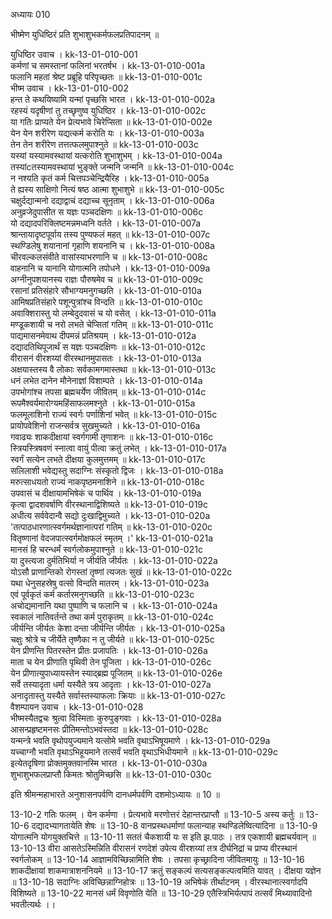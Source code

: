 अध्यायः 010

भीष्मेण युधिष्ठिरं प्रति शुभाशुभकर्मफलप्रतिपादनम् ॥ 

युधिष्ठिर उवाच ।	kk-13-01-010-001  
कर्मणां च समस्तानां फलिनां भरतर्षभ ।	kk-13-01-010-001a  
फलानि महतां श्रेष्ट प्रब्रूहि परिपृच्छतः ॥	kk-13-01-010-001c  
भीष्म उवाच ।	kk-13-01-010-002  
हन्त ते कथयिष्यामि यन्मां पृच्छसि भारत ।	kk-13-01-010-002a  
रहस्यं यदृषीणां तु तच्छृणुष्व युधिष्ठिर ।	kk-13-01-010-002c  
या गतिः प्राप्यते येन प्रेत्यभावे चिरेप्सिता ॥	kk-13-01-010-002e  
येन येन शरीरेण यद्यत्कर्म करोति यः ।	kk-13-01-010-003a  
तेन तेन शरीरेण तत्तत्फलमुपाश्नुते ॥	kk-13-01-010-003c  
यस्यां यस्यामवस्थायां यत्करोति शुभाशुभम् ।	kk-13-01-010-004a  
तस्यांcतस्यामवस्थायां भुङ्क्ते जन्मनि जन्मनि ॥	kk-13-01-010-004c  
न नश्यति कृतं कर्म चित्तपञ्चेन्द्रियैरिह ।	kk-13-01-010-005a  
ते ह्यस्य साक्षिणो नित्यं षष्ठ आत्मा शुभाशुभे ॥	kk-13-01-010-005c  
चक्षुर्दद्यान्मनो दद्याद्वाचं दद्याच्च सूनृताम् ।	kk-13-01-010-006a  
अनुव्रजेदुपासीत स यज्ञः पञ्चदक्षिणः ॥	kk-13-01-010-006c  
यो दद्यादपरिक्लिष्टमन्नमध्वनि वर्तते ।	kk-13-01-010-007a  
श्रान्तायादृष्टपूर्वाय तस्य पुण्यफलं महत् ॥	kk-13-01-010-007c  
स्थण्डिलेषु शयानानां गृहाणि शयनानि च ।	kk-13-01-010-008a  
चीरवल्कलसंवीते वासांस्याभरणानि च ॥	kk-13-01-010-008c  
वाहनानि च यानानि योगात्मनि तपोधने ।	kk-13-01-010-009a  
अग्नीनुपशयानस्य राज्ञः पौरुषमेव च ॥	kk-13-01-010-009c  
रसानां प्रतिसंहारे सौभाग्यमनुगच्छति ।	kk-13-01-010-010a  
आमिषप्रतिसंहारे पशून्पुत्रांश्च विन्दति ॥	kk-13-01-010-010c  
अवाक्शिरास्तु यो लम्बेदुदवासं च यो वसेत् ।	kk-13-01-010-011a  
मण्डूकशायी च नरो लभते चेप्सितां गतिम् ॥	kk-13-01-010-011c  
पाद्यमासनमेवाथ दीपमन्नं प्रतिश्रयम् ।	kk-13-01-010-012a  
दद्यादतिथिपूजार्थं स यज्ञः पञ्चदक्षिणः ॥	kk-13-01-010-012c  
वीरासनं वीरशय्यां वीरस्थानमुपासतः ।	kk-13-01-010-013a  
अक्षयास्तस्य वै लोकाः सर्वकामगमास्तथा ॥	kk-13-01-010-013c  
धनं लभेत दानेन मौनेनाज्ञां विशाम्पते ।	kk-13-01-010-014a  
उपभोगांश्च तपसा ब्रह्मचर्येण जीवितम् ॥	kk-13-01-010-014c  
रूपमैश्वर्यमारोग्यमहिंसाफलमश्नुते ।	kk-13-01-010-015a  
फलमूलाशिनो राज्यं स्वर्गः पर्णाशिनां भवेत् ॥	kk-13-01-010-015c  
प्रायोपवेशिनो राजन्सर्वत्र सुखमुच्यते ।	kk-13-01-010-016a  
गवाढ्यः शाकदीक्षायां स्वर्गगामी तृणाशनः ॥	kk-13-01-010-016c  
स्त्रियस्त्रिषवणं स्नात्वा वायुं पीत्वा क्रतुं लभेत् ।	kk-13-01-010-017a  
स्वर्गं सत्येन लभते दीक्षया कुलमुत्तमम् ॥	kk-13-01-010-017c  
सलिलाशी भवेद्यस्तु सदाग्निः संस्कृतो द्विजः ।	kk-13-01-010-018a  
मरुत्साधयतो राज्यं नाकपृष्ठमनाशिने ॥	kk-13-01-010-018c  
उपवासं च दीक्षायामभिषेकं च पार्थिव ।	kk-13-01-010-019a  
कृत्वा द्वादशवर्षाणि वीरस्थानाद्विशिष्यते ॥	kk-13-01-010-019c  
अधीत्य सर्ववेदान्वै सद्यो दुःखाद्विमुच्यते ।	kk-13-01-010-020a  
\'तत्पाठधारणात्स्वर्गमर्थज्ञानात्परां गतिम् ॥	kk-13-01-010-020c  
वितृष्णानां वेदजपात्स्वर्गमोक्षफलं स्मृतम् ।\'	kk-13-01-010-021a  
मानसं हि चरन्धर्मं स्वर्गलोकमुपाश्नुते ॥	kk-13-01-010-021c  
या दुस्त्यजा दुर्मतिभिर्या न जीर्यति जीर्यतः ।	kk-13-01-010-022a  
योऽसौ प्राणान्तिको रोगस्तां तृष्णां त्यजतः सुखं ॥	kk-13-01-010-022c  
यथा धेनुसहस्रेषु वत्सो विन्दति मातरम् ।	kk-13-01-010-023a  
एवं पूर्वकृतं कर्म कर्तारमनुगच्छति ॥	kk-13-01-010-023c  
अचोद्यमानानि यथा पुष्पाणि च फलानि च ।	kk-13-01-010-024a  
स्वकालं नातिवर्तन्ते तथा कर्म पुराकृतम् ॥	kk-13-01-010-024c  
जीर्यन्ति जीर्यतः केशा दन्ता जीर्यन्ति जीर्यतः ।	kk-13-01-010-025a  
चक्षुः श्रोत्रे च जीर्येते तृष्णैका न तु जीर्यते ॥	kk-13-01-010-025c  
येन प्रीणन्ति पितरस्तेन प्रीतः प्रजापतिः ।	kk-13-01-010-026a  
माता च येन प्रीणाति पृथिवी तेन पूजिता ।	kk-13-01-010-026c  
येन प्रीणात्युपाध्यायस्तेन स्याद्ब्रह्म पूजितम् ॥	kk-13-01-010-026e  
सर्वे तस्यादृता धर्मा यस्यैते त्रय आदृताः ।	kk-13-01-010-027a  
अनादृतास्तु यस्यैते सर्वास्तस्याफलाः क्रियाः ॥	kk-13-01-010-027c  
वैशम्पायन उवाच ।	kk-13-01-010-028  
भीष्मस्यैतद्वचः श्रुत्वा विस्मिताः कुरुपुङ्गवाः ।	kk-13-01-010-028a  
आसन्प्रहृष्टमनसः प्रीतिमन्तोऽभवंस्तदा ॥	kk-13-01-010-028c  
यन्मन्त्रे भवति वृथोपयुज्यमाने यत्सोमे भवति वृथाऽभिषूयमाणे ।	kk-13-01-010-029a  
यच्चाग्नौ भवति वृथाऽभिहूयमाने तत्सर्वं भवति वृथाऽभिधीयमाने ॥	kk-13-01-010-029c  
इत्येतदृषिणा प्रोक्तमुक्तवानस्मि भारत ।	kk-13-01-010-030a  
शुभाशुभफलप्राप्तौ किमतः श्रोतुमिच्छसि ॥ 	kk-13-01-010-030c  

इति श्रीमन्महाभारते अनुशासनपर्वणि दानधर्मपर्वणि दशमोऽध्यायः ॥ 10 ॥

13-10-2 गतिः फलम् । येन कर्मणा । प्रेत्यभावे मरणोत्तरं देहान्तरप्राप्तौ ॥ 13-10-5 अस्य कर्तुः ॥ 13-10-6 दद्यादभ्यागतायेति शेषः ॥ 13-10-8 वानप्रस्थधर्माणां फलान्याह स्थण्डिलेष्वित्यादिना ॥ 13-10-9 योगात्मनि योगयुक्तचित्ते ॥ 13-10-11 सततं चैकशायी यः स इति झ.पाठः । तत्र एकशायी ब्रह्मचर्यवान् ॥ 13-10-13 वीरा आसतेऽस्मिन्निति वीरासनं रणदेशं उपेत्य वीरशय्यां तत्र दीर्घनिद्रां च प्राप्य वीरस्थानं स्वर्गलोकम् ॥ 13-10-14 आज्ञामविच्छिन्नामिति शेषः । तपसा कृच्छ्रादिना जीवितमायुः ॥ 13-10-16 शाकदीक्षायां शाकमात्राशननियमे ॥ 13-10-17 क्रतुं सङ्कल्पं सत्यसङ्कल्पत्वमिति यावत् । दीक्षया यज्ञेन ॥ 13-10-18 सदाग्निः अविच्छिन्नाग्निहोत्रः ॥ 13-10-19 अभिषेकं तीर्थाटनम् । वीरस्थानात्स्वर्गादपि विशिष्यते ॥ 13-10-22 मानसं धर्मं विवृणोति येति ॥ 13-10-29 एतैस्त्रिभिर्यत्पापं तत्सर्वं मिथ्यावादिनो भवतीत्यर्थः ।।
